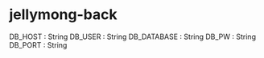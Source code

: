 # jellymong-back

DB_HOST : String
DB_USER : String
DB_DATABASE : String
DB_PW : String
DB_PORT : String